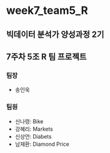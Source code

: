# **week7_team5_R**

## 빅데이터 분석가 양성과정 2기
## 7주차 5조 R 팀 프로젝트</br>

### **팀장**
- 송인욱
### **팀원**

- 신나령: Bike 
- 강혜리: Markets
- 신상언: Diabets
- 남재환: Diamond Price